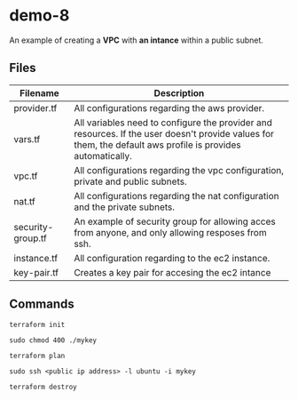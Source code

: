 # demo-8
An example of creating a **VPC** with **an intance** within a public subnet.

## Files
|Filename|Description|
|---|---|
|provider.tf|All configurations regarding the aws provider.|
|vars.tf|All variables need to configure the provider and resources. If the user doesn't provide values for them, the default aws profile is provides automatically.|
|vpc.tf|All configurations regarding the vpc configuration, private and public subnets.|
|nat.tf|All configurations regarding the nat configuration and the private subnets.|
|security-group.tf|An example of security group for allowing acces from anyone, and only allowing resposes from ssh.|
|instance.tf|All configuration regarding to the ec2 instance.|
|key-pair.tf|Creates a key pair for accesing the ec2 intance|

## Commands
```
terraform init
```
```
sudo chmod 400 ./mykey
```
```
terraform plan
```
```
sudo ssh <public ip address> -l ubuntu -i mykey
```
```
terraform destroy
```
